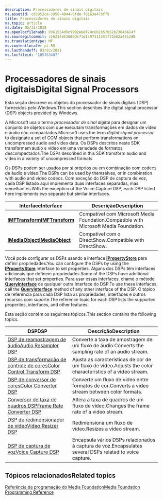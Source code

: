 ```yaml
---
description: Processadores de sinais digitais
ms.assetid: cd3952ca-3958-4944-8fde-f0163a47bff9
title: Processadores de sinais digitais
ms.topic: article
ms.date: 05/31/2018
ms.openlocfilehash: 0961554d9c9902e68f74c6b2b57662b23846614f
ms.sourcegitcommit: c16214e53680dc71d1c07111b51f72b82a4512d8
ms.translationtype: MT
ms.contentlocale: pt-BR
ms.lasthandoff: 03/03/2021
ms.locfileid: "105763487"
---
```

# <a name="digital-signal-processors"></a><span data-ttu-id="b8811-103">Processadores de sinais digitais</span><span class="sxs-lookup"><span data-stu-id="b8811-103">Digital Signal Processors</span></span>

<span data-ttu-id="b8811-104">Esta seção descreve os objetos do processador de sinais digitais (DSP) fornecidos pelo Windows.</span><span class="sxs-lookup"><span data-stu-id="b8811-104">This section describes the digital signal processor (DSP) objects provided by Windows.</span></span>

<span data-ttu-id="b8811-105">A Microsoft usa o termo *processador de sinal digital* para designar um conjunto de objetos com que executam transformações em dados de vídeo e áudio não compactados.</span><span class="sxs-lookup"><span data-stu-id="b8811-105">Microsoft uses the term *digital signal processor* to designate a set of COM objects that perform transformations on uncompressed audio and video data.</span></span> <span data-ttu-id="b8811-106">Os DSPs descritos neste SDK transformam áudio e vídeo em uma variedade de formatos descompactados.</span><span class="sxs-lookup"><span data-stu-id="b8811-106">The DSPs described in this SDK transform audio and video in a variety of uncompressed formats.</span></span>

<span data-ttu-id="b8811-107">Os DSPs podem ser usados por si próprios ou em combinação com codecs de áudio e vídeo.</span><span class="sxs-lookup"><span data-stu-id="b8811-107">The DSPs can be used by themselves, or in combination with audio and video codecs.</span></span> <span data-ttu-id="b8811-108">Com exceção do DSP de captura de voz, cada DSP listado aqui implementa duas interfaces separadas, mas semelhantes.</span><span class="sxs-lookup"><span data-stu-id="b8811-108">With the exception of the Voice Capture DSP, each DSP listed here implements two separate but similar interfaces.</span></span>



| <span data-ttu-id="b8811-109">Interface</span><span class="sxs-lookup"><span data-stu-id="b8811-109">Interface</span></span>                              | <span data-ttu-id="b8811-110">Descrição</span><span class="sxs-lookup"><span data-stu-id="b8811-110">Description</span></span>                                 |
|----------------------------------------|---------------------------------------------|
| [<span data-ttu-id="b8811-111">**IMFTransform**</span><span class="sxs-lookup"><span data-stu-id="b8811-111">**IMFTransform**</span></span>](/windows/desktop/api/mftransform/nn-mftransform-imftransform)   | <span data-ttu-id="b8811-112">Compatível com Microsoft Media Foundation.</span><span class="sxs-lookup"><span data-stu-id="b8811-112">Compatible with Microsoft Media Foundation.</span></span> |
| [<span data-ttu-id="b8811-113">**IMediaObject**</span><span class="sxs-lookup"><span data-stu-id="b8811-113">**IMediaObject**</span></span>](/previous-versions/windows/desktop/api/mediaobj/nn-mediaobj-imediaobject) | <span data-ttu-id="b8811-114">Compatível com o DirectShow.</span><span class="sxs-lookup"><span data-stu-id="b8811-114">Compatible with DirectShow.</span></span>                 |



 

<span data-ttu-id="b8811-115">Você pode configurar os DSPs usando a interface [**IPropertyStore**](/windows/win32/api/propsys/nn-propsys-ipropertystore) para definir propriedades.</span><span class="sxs-lookup"><span data-stu-id="b8811-115">You can configure the DSPs by using the [**IPropertyStore**](/windows/win32/api/propsys/nn-propsys-ipropertystore) interface to set properties.</span></span> <span data-ttu-id="b8811-116">Alguns dos DSPs têm interfaces adicionais que definem propriedades.</span><span class="sxs-lookup"><span data-stu-id="b8811-116">Some of the DSPs have additional interfaces that set properties.</span></span> <span data-ttu-id="b8811-117">Para usar essas interfaces, chame o método [**QueryInterface**](/windows/win32/api/unknwn/nf-unknwn-iunknown-queryinterface(q)) de qualquer outra interface do DSP.</span><span class="sxs-lookup"><span data-stu-id="b8811-117">To use these interfaces, call the [**QueryInterface**](/windows/win32/api/unknwn/nf-unknwn-iunknown-queryinterface(q)) method of any other interface of the DSP.</span></span> <span data-ttu-id="b8811-118">O tópico de referência para cada DSP lista as propriedades, interfaces e outros recursos com suporte.</span><span class="sxs-lookup"><span data-stu-id="b8811-118">The reference topic for each DSP lists the supported properties, interfaces, and other features.</span></span>

<span data-ttu-id="b8811-119">Esta seção contém os seguintes tópicos.</span><span class="sxs-lookup"><span data-stu-id="b8811-119">This section contains the following topics.</span></span>



| <span data-ttu-id="b8811-120">DSP</span><span class="sxs-lookup"><span data-stu-id="b8811-120">DSP</span></span>                                                      | <span data-ttu-id="b8811-121">Descrição</span><span class="sxs-lookup"><span data-stu-id="b8811-121">Description</span></span>                                          |
|----------------------------------------------------------|------------------------------------------------------|
| [<span data-ttu-id="b8811-122">DSP de reamostragem de áudio</span><span class="sxs-lookup"><span data-stu-id="b8811-122">Audio Resampler DSP</span></span>](audioresampler.md)                | <span data-ttu-id="b8811-123">Converte a taxa de amostragem de um fluxo de áudio.</span><span class="sxs-lookup"><span data-stu-id="b8811-123">Converts the sampling rate of an audio stream.</span></span>       |
| [<span data-ttu-id="b8811-124">DSP de transformação de controle de cores</span><span class="sxs-lookup"><span data-stu-id="b8811-124">Color Control Transform DSP</span></span>](colorcontroltransform.md) | <span data-ttu-id="b8811-125">Ajusta as características de cor de um fluxo de vídeo.</span><span class="sxs-lookup"><span data-stu-id="b8811-125">Adjusts the color characteristics of a video stream.</span></span> |
| [<span data-ttu-id="b8811-126">DSP de conversor de cores</span><span class="sxs-lookup"><span data-stu-id="b8811-126">Color Converter DSP</span></span>](colorconverter.md)                | <span data-ttu-id="b8811-127">Converte um fluxo de vídeo entre formatos de cor.</span><span class="sxs-lookup"><span data-stu-id="b8811-127">Converts a video stream between color formats.</span></span>       |
| [<span data-ttu-id="b8811-128">Conversor de taxa de quadros DSP</span><span class="sxs-lookup"><span data-stu-id="b8811-128">Frame Rate Converter DSP</span></span>](framerateconverter.md)       | <span data-ttu-id="b8811-129">Altera a taxa de quadros de um fluxo de vídeo.</span><span class="sxs-lookup"><span data-stu-id="b8811-129">Changes the frame rate of a video stream.</span></span>            |
| [<span data-ttu-id="b8811-130">DSP de redimensionador de vídeo</span><span class="sxs-lookup"><span data-stu-id="b8811-130">Video Resizer DSP</span></span>](videoresizer.md)                    | <span data-ttu-id="b8811-131">Redimensiona um fluxo de vídeo.</span><span class="sxs-lookup"><span data-stu-id="b8811-131">Resizes a video stream.</span></span>                              |
| [<span data-ttu-id="b8811-132">DSP de captura de voz</span><span class="sxs-lookup"><span data-stu-id="b8811-132">Voice Capture DSP</span></span>](voicecapturedmo.md)                 | <span data-ttu-id="b8811-133">Encapsula vários DSPs relacionados à captura de voz.</span><span class="sxs-lookup"><span data-stu-id="b8811-133">Encapsulates several DSPs related to voice capture.</span></span>  |



 

## <a name="related-topics"></a><span data-ttu-id="b8811-134">Tópicos relacionados</span><span class="sxs-lookup"><span data-stu-id="b8811-134">Related topics</span></span>

<dl> <dt>

[<span data-ttu-id="b8811-135">Referência de programação do Media Foundation</span><span class="sxs-lookup"><span data-stu-id="b8811-135">Media Foundation Programming Reference</span></span>](media-foundation-programming-reference.md)
</dt> </dl>

 

 
